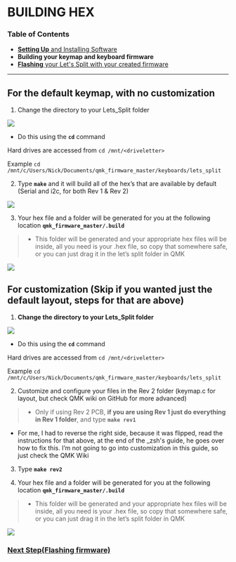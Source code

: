 # BUILDING HEX

### Table of Contents

- [**Setting Up** and Installing Software](https://github.com/CampAsAChamp/LetsSplitWindowsGuide/blob/master/Setting%20Up.md)
- **Building your keymap and keyboard firmware**
- [**Flashing** your Let's Split with your created firmware](https://github.com/CampAsAChamp/LetsSplitWindowsGuide/blob/master/Flashing%20Firmware.md)

---

## For the default keymap, with no customization

1) Change the directory to your Lets_Split folder 

![](http://i.imgur.com/C4omjSV.png)

* Do this using the **`cd`** command 

Hard drives are accessed from `cd /mnt/<driveletter>`

Example `cd /mnt/c/Users/Nick/Documents/qmk_firmware_master/keyboards/lets_split`

2) Type **`make`** and it will build all of the hex’s that are available by default (Serial and i2c, for both Rev 1 & Rev 2) 

![](http://i.imgur.com/1Kz4znI.png)

3) Your hex file and a folder will be generated for you at the following location **`qmk_firmware_master/.build`**	 	

> * This folder will be generated and your appropriate hex files will be inside, all you need is your .hex file, so copy that somewhere safe, or you can just drag it in the let’s split folder in QMK 

![](http://i.imgur.com/DaOXSil.png)

## For customization (Skip if you wanted just the default layout, steps for that are above)

1) **Change the directory to your Lets_Split folder**

![](http://i.imgur.com/C4omjSV.png)

* Do this using the **`cd`** command 

Hard drives are accessed from `cd /mnt/<driveletter>`

Example `cd /mnt/c/Users/Nick/Documents/qmk_firmware_master/keyboards/lets_split`

2) Customize and configure your files in the Rev 2 folder (keymap.c for layout, but check QMK wiki on GitHub for more advanced)

> * Only if using Rev 2 PCB, **if you are using Rev 1 just do everything in Rev 1 folder**, and type **`make rev1`**

* For me, I had to reverse the right side, because it was flipped, read the instructions for that above, at the end of the _zsh's guide, he goes over how to fix this. I’m not going to go into customization in this guide, so just check the QMK Wiki

3) Type **`make rev2`**

4) Your hex file and a folder will be generated for you at the following location **`qmk_firmware_master/.build`**

> * This folder will be generated and your appropriate hex files will be inside, all you need is your .hex file, so copy that somewhere safe, or you can just drag it in the let’s split folder in QMK 

![](http://i.imgur.com/DaOXSil.png)

### [Next Step(Flashing firmware)](https://github.com/CampAsAChamp/LetsSplitWindowsGuide/blob/master/Flashing%20Firmware.md)
